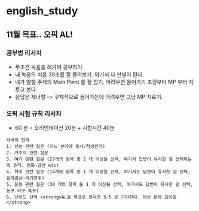 # english_study
## 11월 목표.. 오픽 AL! 

### 공부법 리서치 
+ 무조건 녹음을 해가며 공부하기
+ 내 녹음의 처음 30초를 잘 들어보기. 여기서 다 판별이 된다. 
+ 내가 말할 주제의 Main Point 를 잘 잡기. 어려우면 들어가기 초장부터 MP 부터 지르고 본다. 
+ 응답은 제너럴 -> 구체적으로 들어가는데 어려우면 그냥 MP 지르기. 


### 오픽 시험 규칙 리서치 
+ 60 분 = 오리엔테이션 20분 + 시험시간 40분 

```
서베이 전략 
1. 신분 관련 질문 (어느 분야에 종사/학생인가)
2. 거주지 관련 질문
3. 여가 관련 질문 (27개의 항목 중 2 개 이상을 선택, 여기서 답변이 유사한 걸 선택하는게 유리. 영화-공연 etc)
4. 취미 관련 질문 (14개의 항목 중 1 개 이상을 선택, 여기서도 답변이 유사한 걸 선택, 음악감상-악기연주) 
5. 운동 관련 질문 (30 개의 항목 둘 1 개 이상을 선택, 여기서도 답변이 유사한 걸 선택, 농구-야구-축구)
6. 난이도 선택 <strong>AL을 목표로 한다면 5-5 로 가야한다. 대신 문제 길어짐</strong>
```


